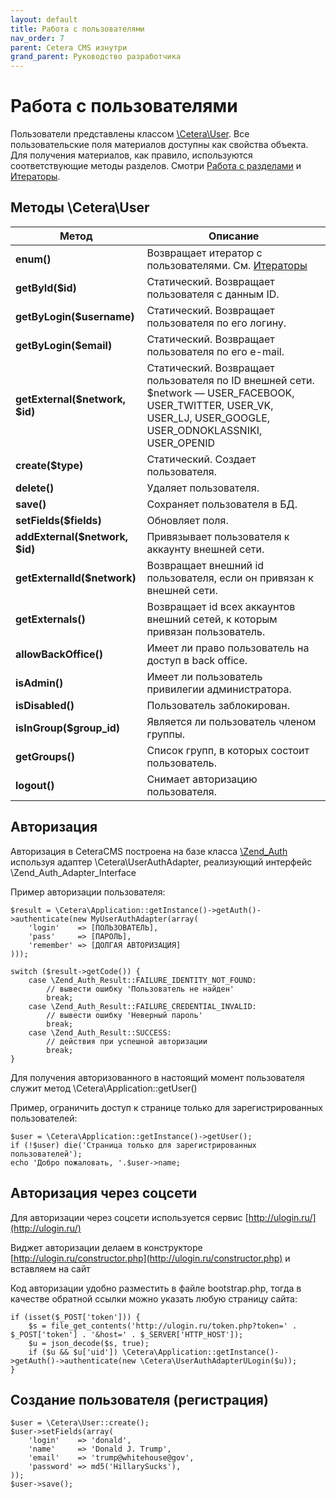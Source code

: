 ```yaml
---
layout: default
title: Работа с пользователями
nav_order: 7
parent: Cetera CMS изнутри
grand_parent: Руководство разработчика
---
```


# Работа с пользователями

Пользователи представлены классом [\Cetera\User](https://cetera.ru/cetera_cms/doc/api/Cetera/User.html). Все пользовательские поля материалов доступны как свойства объекта. Для получения материалов, как правило, используются соответствующие методы разделов. Смотри [Работа с разделами]({{site.baseurl}}/docs/developer-guide/inside/sections.html) и [Итераторы]({{site.baseurl}}/docs/developer-guide/inside/iterator.html).

## Методы \Cetera\User

Метод | Описание
---|---
**enum()**|Возвращает итератор с пользователями. См. [Итераторы]({{site.baseurl}}/docs/developer-guide/inside/iterator.html)
**getById($id)**|Статический. Возвращает пользователя с данным ID.
**getByLogin($username)**|Статический. Возвращает пользователя по его логину.
**getByLogin($email)**|Статический. Возвращает пользователя по его e-mail.
**getExternal($network, $id)**|Статический. Возвращает пользователя по ID внешней сети. $network — USER_FACEBOOK, USER_TWITTER, USER_VK, USER_LJ, USER_GOOGLE, USER_ODNOKLASSNIKI, USER_OPENID
**create($type)**|Статический. Создает пользователя.
**delete()**|Удаляет пользователя.
**save()**|Сохраняет пользователя в БД.
**setFields($fields)**|Обновляет поля.
**addExternal($network, $id)**|Привязывает пользователя к аккаунту внешней сети.
**getExternalId($network)**|Возвращает внешний id пользователя, если он привязан к внешней сети.
**getExternals()**|Возвращает id всех аккаунтов внешний сетей, к которым привязан пользователь.
**allowBackOffice()**|Имеет ли право пользователь на доступ в back office.
**isAdmin()**|Имеет ли пользователь привилегии администратора.
**isDisabled()**|Пользователь заблокирован.
**isInGroup($group_id)**|Является ли пользователь членом группы.
**getGroups()**|Список групп, в которых состоит пользователь.
**logout()**|Снимает авторизацию пользователя.

## Авторизация

Авторизация в CeteraCMS построена на базе класса [\Zend_Auth](http://framework.zend.com/manual/1.11/ru/zend.auth.introduction.html) используя адаптер \Cetera\UserAuthAdapter, реализующий интерфейс \Zend_Auth_Adapter_Interface

Пример авторизации пользователя:

	$result = \Cetera\Application::getInstance()->getAuth()->authenticate(new MyUserAuthAdapter(array(
	    'login'    => [ПОЛЬЗОВАТЕЛЬ],
	    'pass'     => [ПАРОЛЬ],
	    'remember' => [ДОЛГАЯ АВТОРИЗАЦИЯ]
	))); 
 
	switch ($result->getCode()) {
	    case \Zend_Auth_Result::FAILURE_IDENTITY_NOT_FOUND:
	        // вывести ошибку 'Пользователь не найден'     
	        break;
	    case \Zend_Auth_Result::FAILURE_CREDENTIAL_INVALID:
	        // вывести ошибку 'Неверный пароль'
	        break;
	    case \Zend_Auth_Result::SUCCESS:
	        // действия при успешной авторизации
	        break;
	}
 

Для получения авторизованного в настоящий момент пользователя служит метод \Cetera\Application::getUser()

Пример, ограничить доступ к странице только для зарегистрированных пользователей:

	$user = \Cetera\Application::getInstance()->getUser();
	if (!$user) die('Страница только для зарегистрированных пользователей');
	echo 'Добро пожаловать, '.$user->name;
 

## Авторизация через соцсети

Для авторизации через соцсети используется сервис [http://ulogin.ru/](http://ulogin.ru/)

Виджет авторизации делаем в конструкторе [http://ulogin.ru/constructor.php](http://ulogin.ru/constructor.php) и вставляем на сайт

Код авторизации удобно разместить в файле bootstrap.php, тогда в качестве обратной ссылки можно указать любую страницу сайта:

	if (isset($_POST['token'])) {
	    $s = file_get_contents('http://ulogin.ru/token.php?token=' . $_POST['token'] . '&host=' . $_SERVER['HTTP_HOST']);
	    $u = json_decode($s, true);
	    if ($u && $u['uid']) \Cetera\Application::getInstance()->getAuth()->authenticate(new \Cetera\UserAuthAdapterULogin($u));
	}
 
## Создание пользователя (регистрация)

	$user = \Cetera\User::create();
	$user->setFields(array(
	    'login'    => 'donald',
	    'name'     => 'Donald J. Trump',
	    'email'    => 'trump@whitehouse@gov',
	    'password' => md5('HillarySucks'),
	));
	$user->save();
